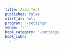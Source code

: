 ```yaml
---
title: Aaaa Test
published: false
start_at: null
program: '-settings'
venue: '-'
book_category: '-settings'
book_isbn:
  - ''
---
```

